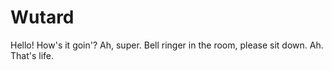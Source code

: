 # Wutard
Hello! How's it goin'? Ah, super. Bell ringer in the room, please sit down. Ah. That's life.
